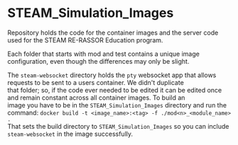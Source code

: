 # STEAM_Simulation_Images
Repository holds the code for the container images and the server code used for the STEAM RE-RASSOR Education program. 


Each folder that starts with mod and test contains a unique image configuration, even though the differences may only be slight. <br>

The `steam-websocket` directory holds the `pty` websocket app that allows requests to be sent to a users container. We didn't duplicate <br> 
that folder; so, if the code ever needed to be edited it can be edited once and remain constant across all container images. To build an <br>
image you have to be in the `STEAM_Simulation_Images` directory and run the command: `docker build -t <image_name>:<tag> -f ./mod<n>_<module_name> .` <br>
That sets the build directory to `STEAM_Simulation_Images` so you can include `steam-websocket` in the image successfully. 